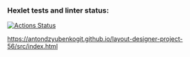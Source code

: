 ### Hexlet tests and linter status:

[![Actions Status](https://github.com/AntonDzyubenkoGit/layout-designer-project-56/workflows/hexlet-check/badge.svg)](https://github.com/AntonDzyubenkoGit/layout-designer-project-56/actions)

https://antondzyubenkogit.github.io/layout-designer-project-56/src/index.html
